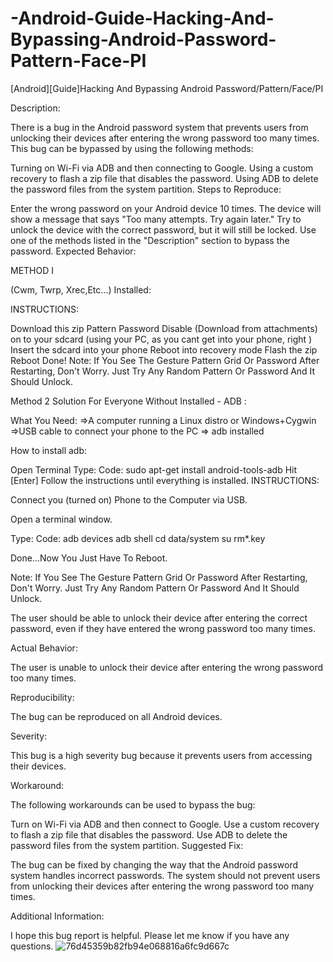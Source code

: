# -Android-Guide-Hacking-And-Bypassing-Android-Password-Pattern-Face-PI
[Android][Guide]Hacking And Bypassing Android Password/Pattern/Face/PI 

Description:

There is a bug in the Android password system that prevents users from unlocking their devices after entering the wrong password too many times. This bug can be bypassed by using the following methods:

Turning on Wi-Fi via ADB and then connecting to Google. Using a custom recovery to flash a zip file that disables the password. Using ADB to delete the password files from the system partition. Steps to Reproduce:

Enter the wrong password on your Android device 10 times. The device will show a message that says "Too many attempts. Try again later." Try to unlock the device with the correct password, but it will still be locked. Use one of the methods listed in the "Description" section to bypass the password. Expected Behavior:

METHOD I

(Cwm, Twrp, Xrec,Etc...) Installed:

INSTRUCTIONS:

Download this zip Pattern Password Disable (Download from attachments) on to your sdcard (using your PC, as you cant get into your phone, right )
Insert the sdcard into your phone
Reboot into recovery mode
Flash the zip
Reboot
Done!
Note: If You See The Gesture Pattern Grid Or Password After Restarting, Don't Worry. Just Try Any Random Pattern Or Password And It Should Unlock.

Method 2 Solution For Everyone Without Installed - ADB :

What You Need: =>A computer running a Linux distro or Windows+Cygwin =>USB cable to connect your phone to the PC => adb installed

How to install adb:

Open Terminal
Type: Code: sudo apt-get install android-tools-adb Hit [Enter]
Follow the instructions until everything is installed.
INSTRUCTIONS:

Connect you (turned on) Phone to the Computer via USB.

Open a terminal window.

Type: Code: adb devices adb shell cd data/system su rm*.key

Done...Now You Just Have To Reboot.

Note: If You See The Gesture Pattern Grid Or Password After Restarting, Don't Worry. Just Try Any Random Pattern Or Password And It Should Unlock.

The user should be able to unlock their device after entering the correct password, even if they have entered the wrong password too many times.

Actual Behavior:

The user is unable to unlock their device after entering the wrong password too many times.

Reproducibility:

The bug can be reproduced on all Android devices.

Severity:

This bug is a high severity bug because it prevents users from accessing their devices.

Workaround:

The following workarounds can be used to bypass the bug:

Turn on Wi-Fi via ADB and then connect to Google. Use a custom recovery to flash a zip file that disables the password. Use ADB to delete the password files from the system partition. Suggested Fix:

The bug can be fixed by changing the way that the Android password system handles incorrect passwords. The system should not prevent users from unlocking their devices after entering the wrong password too many times.

Additional Information:

I hope this bug report is helpful. Please let me know if you have any questions.
![76d45359b82fb94e068816a6fc9d667c](https://github.com/NexusXpert/-Android-Guide-Hacking-And-Bypassing-Android-Password-Pattern-Face-PI/assets/141859828/531b6200-19e5-469b-93eb-74ea1335a68b)

